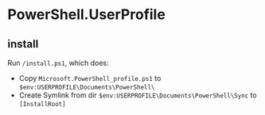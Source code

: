 # PowerShell.UserProfile

## install

Run `/install.ps1`, which does:

- Copy `Microsoft.PowerShell_profile.ps1` to `$env:USERPROFILE\Documents\PowerShell\`
- Create Symlink from dir `$env:USERPROFILE\Documents\PowerShell\Sync` to `[InstallRoot]`
